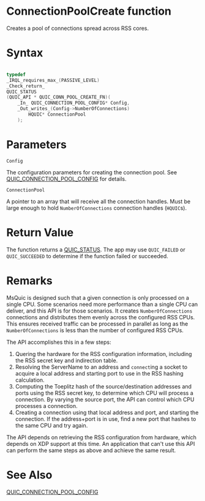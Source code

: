 ConnectionPoolCreate function
======

Creates a pool of connections spread across RSS cores.

# Syntax

```C

typedef
_IRQL_requires_max_(PASSIVE_LEVEL)
_Check_return_
QUIC_STATUS
(QUIC_API * QUIC_CONN_POOL_CREATE_FN)(
    _In_ QUIC_CONNECTION_POOL_CONFIG* Config,
    _Out_writes_(Config->NumberOfConnections)
        HQUIC* ConnectionPool
    );
```

# Parameters

`Config`

The configuration parameters for creating the connection pool. See [QUIC_CONNECTION_POOL_CONFIG](QUIC_CONNECTION_POOL_CONFIG.md) for details.

`ConnectionPool`

A pointer to an array that will receive all the connection handles. Must be large enough to hold `NumberOfConnections` connection handles (`HQUIC`s).

# Return Value

The function returns a [QUIC_STATUS](QUIC_STATUS.md). The app may use `QUIC_FAILED` or `QUIC_SUCCEEDED` to determine if the function failed or succeeded.

# Remarks

MsQuic is designed such that a given connection is only processed on a single CPU. Some scenarios need more performance than a single CPU can deliver, and this API is for those scenarios.
It creates `NumberOfConnections` connections and distributes them evenly across the configured RSS CPUs.
This ensures received traffic can be processed in parallel as long as the `NumberOfConnections` is less than the number of configured RSS CPUs.

The API accomplishes this in a few steps:

1. Quering the hardware for the RSS configuration information, including the RSS secret key and indirection table.
2. Resolving the ServerName to an address and `connect`ing a socket to acquire a local address and starting port to use in the RSS hashing calculation.
3. Computing the Toeplitz hash of the source/destination addresses and ports using the RSS secret key, to determine which CPU will process a connection.
    By varying the source port, the API can control which CPU processes a connection.
4. Creating a connection using that local address and port, and starting the connection.
    If the address+port is in use, find a new port that hashes to the same CPU and try again.

The API depends on retrieving the RSS configuration from hardware, which depends on XDP support at this time.
An application that can't use this API can perform the same steps as above and achieve the same result.

# See Also

[QUIC_CONNECTION_POOL_CONFIG](QUIC_CONNECTION_POOL_CONFIG.md)<br>
